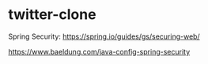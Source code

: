# twitter-clone

Spring Security:
https://spring.io/guides/gs/securing-web/

https://www.baeldung.com/java-config-spring-security
